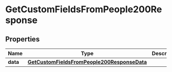 

# GetCustomFieldsFromPeople200Response


## Properties

| Name | Type | Description | Notes |
|------------ | ------------- | ------------- | -------------|
|**data** | [**GetCustomFieldsFromPeople200ResponseData**](GetCustomFieldsFromPeople200ResponseData.md) |  |  |




